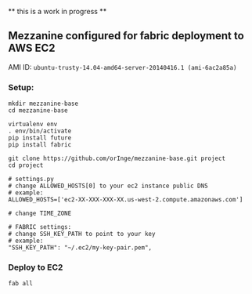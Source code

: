 ** this is a work in progress **

## Mezzanine configured for fabric deployment to AWS EC2 

AMI ID: `ubuntu-trusty-14.04-amd64-server-20140416.1 (ami-6ac2a85a)`

### Setup:

    mkdir mezzanine-base
    cd mezzanine-base

    virtualenv env
    . env/bin/activate
    pip install future 
    pip install fabric 

    git clone https://github.com/orInge/mezzanine-base.git project
    cd project

    # settings.py
    # change ALLOWED_HOSTS[0] to your ec2 instance public DNS
    # example:
    ALLOWED_HOSTS=['ec2-XX-XXX-XXX-XX.us-west-2.compute.amazonaws.com']

    # change TIME_ZONE

    # FABRIC settings:
    # change SSH_KEY_PATH to point to your key
    # example: 
    "SSH_KEY_PATH": "~/.ec2/my-key-pair.pem",


### Deploy to EC2

    fab all
